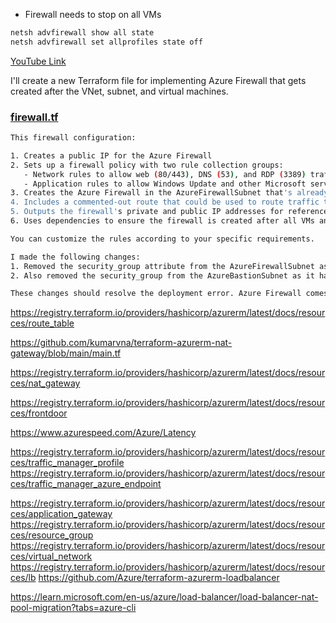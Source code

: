 - Firewall needs to stop on all VMs
```sh
netsh advfirewall show all state
netsh advfirewall set allprofiles state off
```
[YouTube Link](https://www.youtube.com/watch?v=7b3LR8TvQVE&list=PLAwzouYxcpPjTtRB1FNQ5iLGkSaYD9JFb&index=14)

I'll create a new Terraform file for implementing Azure Firewall that gets created after the VNet, subnet, and virtual machines.

### [firewall.tf](file:///c%3A/Users/bsingh/OneDrive%20-%20Jetstar%20Airways%20Pty%20Ltd/Balraj_D_Laptop_Drive/DevOps_Master/Azure_DevOps_Projects/AZ-700_AzureNetworkEngineerAssociate/Day-11_VM_Firewall_Bastion_Host/firewall.tf)

```sh
This firewall configuration:

1. Creates a public IP for the Azure Firewall
2. Sets up a firewall policy with two rule collection groups:
   - Network rules to allow web (80/443), DNS (53), and RDP (3389) traffic
   - Application rules to allow Windows Update and other Microsoft services
3. Creates the Azure Firewall in the AzureFirewallSubnet that's already defined in your vnet
4. Includes a commented-out route that could be used to route traffic through the firewall instead of your NVA
5. Outputs the firewall's private and public IP addresses for reference
6. Uses dependencies to ensure the firewall is created after all VMs and network components

You can customize the rules according to your specific requirements.
```


```sh
I made the following changes:
1. Removed the security_group attribute from the AzureFirewallSubnet as Azure Firewall subnets cannot have an NSG attached to them
2. Also removed the security_group from the AzureBastionSubnet as it has special NSG requirements

These changes should resolve the deployment error. Azure Firewall comes with its own built-in security capabilities, so it doesn't need (and doesn't allow) an NSG attachment to its subnet.
```

https://registry.terraform.io/providers/hashicorp/azurerm/latest/docs/resources/route_table

https://github.com/kumarvna/terraform-azurerm-nat-gateway/blob/main/main.tf


https://registry.terraform.io/providers/hashicorp/azurerm/latest/docs/resources/nat_gateway

https://registry.terraform.io/providers/hashicorp/azurerm/latest/docs/resources/frontdoor


https://www.azurespeed.com/Azure/Latency

https://registry.terraform.io/providers/hashicorp/azurerm/latest/docs/resources/traffic_manager_profile
https://registry.terraform.io/providers/hashicorp/azurerm/latest/docs/resources/traffic_manager_azure_endpoint


https://registry.terraform.io/providers/hashicorp/azurerm/latest/docs/resources/application_gateway
https://registry.terraform.io/providers/hashicorp/azurerm/latest/docs/resources/resource_group
https://registry.terraform.io/providers/hashicorp/azurerm/latest/docs/resources/virtual_network
https://registry.terraform.io/providers/hashicorp/azurerm/latest/docs/resources/lb
https://github.com/Azure/terraform-azurerm-loadbalancer

https://learn.microsoft.com/en-us/azure/load-balancer/load-balancer-nat-pool-migration?tabs=azure-cli